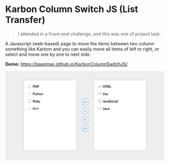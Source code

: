 # Karbon Column Switch JS (List Transfer)

> I attended in a Front-end challenge, and this was one of project task.

A Javascript (web-based) page to move the items between two column something like Karbon and you can easily move all items of left to right, or select and move one by one to next side.

**Demo:** https://basemax.github.io/KarbonColumnSwitchJS/

[![JS List switcher - Karbon Column Switch javascript](preview.gif)](https://basemax.github.io/KarbonColumnSwitchJS/)
